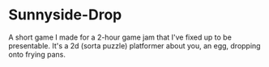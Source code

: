 # Sunnyside-Drop
A short game I made for a 2-hour game jam that I've fixed up to be presentable. It's a 2d (sorta puzzle) platformer about you, an egg, dropping onto frying pans.

